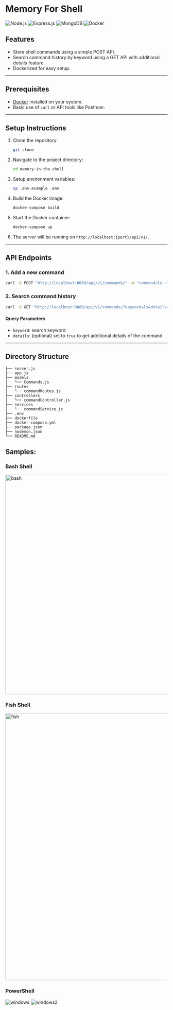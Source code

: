 # **Memory For Shell**

<!-- techstack used -->

![Node.js](https://img.shields.io/badge/Node.js-339933?style=for-the-badge&logo=node.js&logoColor=white)
![Express.js](https://img.shields.io/badge/Express.js-000000?style=for-the-badge&logo=express&logoColor=white)
![MongoDB](https://img.shields.io/badge/MongoDB-47A248?style=for-the-badge&logo=mongodb&logoColor=white)
![Docker](https://img.shields.io/badge/Docker-2496ED?style=for-the-badge&logo=docker&logoColor=white)

## **Features**

- Store shell commands using a simple POST API.
- Search command history by keyword using a GET API with additional details feature.
- Dockerized for easy setup.

---

## **Prerequisites**

- [Docker](https://www.docker.com/) installed on your system.
- Basic use of `curl` or API tools like Postman.

---

## **Setup Instructions**

1. Clone the repository:
   ```bash
   git clone
   ```
2. Navigate to the project directory:
   ```bash
   cd memory-in-the-shell
   ```
3. Setup environment variables:
   ```bash
   cp .env.example .env
   ```
4. Build the Docker image:
   ```bash
   docker-compose build
   ```
5. Start the Docker container:
   ```bash
   docker-compose up
   ```
6. The server will be running on `http://localhost:{port}/api/v1/`.

---

## **API Endpoints**

### **1. Add a new command**

```bash
curl -X POST "http://localhost:8080/api/v1/commands/" -d "command=ls -l"
```

### **2. Search command history**

```bash
curl -X GET "http://localhost:8080/api/v1/commands/?keyword=ls&details=true"
```

#### Query Parameters

- `keyword`: search keyword
- `details`: (optional) set to `true` to get additional details of the command

---

## Directory Structure

```plaintext
├── server.js
├── app.js
├── models
│   └── Commands.js
├── routes
│   └── commandRoutes.js
├── controllers
│   └── commandController.js
├── services
│   └── commandService.js
├── .env
├── dockerfile
├── docker-compose.yml
├── package.json
├── nodemon.json
└── README.md
```

## Samples:

### Bash Shell

<img width="682" alt="bash" src="https://github.com/user-attachments/assets/ed1d6c61-0350-435e-81fb-72e4fb4ffb76" />

### Fish Shell

<img width="830" alt="fish" src="https://github.com/user-attachments/assets/d4ee34fa-f4a2-4ca9-b6fa-882677da2d35" />

### PowerShell

![windows](https://github.com/user-attachments/assets/3f57ab4f-2f5b-4513-89e8-4f4b26460ea8)
![windows2](https://github.com/user-attachments/assets/74f49c48-1411-4b0f-9f36-b23f4ecbef73)

